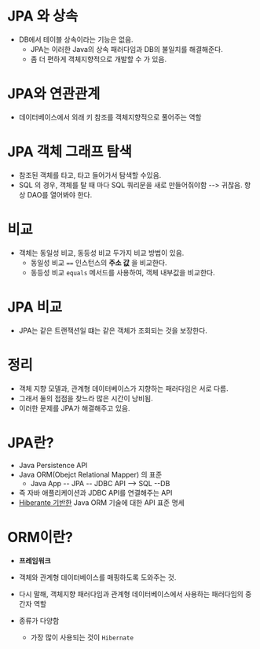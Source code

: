 # JPA 와 상속

- DB에서 테이블 상속이라는 기능은 없음.
  - JPA는 이러한 Java의 상속 패러다임과 DB의 불일치를 해결해준다.
  - 좀 더 편하게 객체지향적으로 개발할 수 가 있음.



# JPA와 연관관계

- 데이터베이스에서 외래 키 참조를 객체지향적으로 풀어주는 역할



# JPA 객체 그래프 탐색

- 참조된 객체를 타고, 타고 들어가서 탐색할 수있음.
- SQL 의 경우, 객체를 탈 때 마다 SQL 쿼리문을 새로 만들어줘야함 --> 귀찮음. 항상 DAO를 열어봐야 한다.



# 비교

- 객체는 동일성 비교, 동등성 비교 두가지 비교 방법이 있음.
  - 동일성 비교 `==` 인스턴스의 **주소 값** 을 비교한다.
  - 동등성 비교 `equals` 메서드를 사용하여, 객체 내부값을 비교한다.



# JPA 비교

- JPA는 같은 트랜잭션일 떄는 같은 객체가 조회되는 것을 보장한다.



# 정리

- 객체 지향 모델과, 관계형 데이터베이스가 지향하는 패러다임은 서로 다름.
- 그래서 둘의 접점을 찾느라 많은 시간이 낭비됨.
- 이러한 문제를 JPA가 해결해주고 있음.



# JPA란?

- Java Persistence API
- Java  ORM(Obejct Relational Mapper) 의 표준
  - Java App -- JPA -- JDBC API --> SQL --DB
- 즉 자바 애플리케이션과 JDBC API를 연결해주는 API
- <u>Hiberante 기반한</u> Java ORM 기술에 대한 API 표준 명세



# ORM이란?

- **프레임워크**

- 객체와 관계형 데이터베이스를 매핑하도록 도와주는 것.
- 다시 말해, 객체지향 패러다임과 관계형 데이터베이스에서 사용하는 패러다임의 중간자 역할

- 종류가 다양함
  - 가장 많이 사용되는 것이 `Hibernate`

